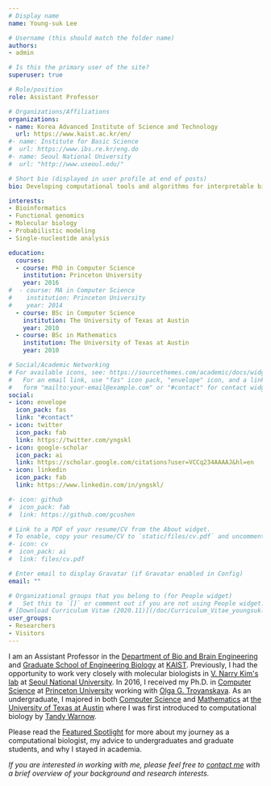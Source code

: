 ```yaml
---
# Display name
name: Young-suk Lee

# Username (this should match the folder name)
authors:
- admin

# Is this the primary user of the site?
superuser: true

# Role/position
role: Assistant Professor

# Organizations/Affiliations
organizations:
- name: Korea Advanced Institute of Science and Technology
  url: https://www.kaist.ac.kr/en/
#- name: Institute for Basic Science
#  url: https://www.ibs.re.kr/eng.do
#- name: Seoul National University
#  url: "http://www.useoul.edu/"

# Short bio (displayed in user profile at end of posts)
bio: Developing computational tools and algorithms for interpretable biology.

interests:
- Bioinformatics
- Functional genomics
- Molecular biology
- Probabilistic modeling
- Single-nucleotide analysis

education:
  courses:
  - course: PhD in Computer Science
    institution: Princeton University
    year: 2016
#  - course: MA in Computer Science
#    institution: Princeton University
#    year: 2014
  - course: BSc in Computer Science
    institution: The University of Texas at Austin
    year: 2010
  - course: BSc in Mathematics
    institution: The University of Texas at Austin
    year: 2010

# Social/Academic Networking
# For available icons, see: https://sourcethemes.com/academic/docs/widgets/#icons
#   For an email link, use "fas" icon pack, "envelope" icon, and a link in the
#   form "mailto:your-email@example.com" or "#contact" for contact widget.
social:
- icon: envelope
  icon_pack: fas
  link: "#contact"
- icon: twitter
  icon_pack: fab
  link: https://twitter.com/yngskl
- icon: google-scholar
  icon_pack: ai
  link: https://scholar.google.com/citations?user=VCCq234AAAAJ&hl=en
- icon: linkedin
  icon_pack: fab
  link: https://www.linkedin.com/in/yngskl/

#- icon: github
#  icon_pack: fab
#  link: https://github.com/gcushen

# Link to a PDF of your resume/CV from the About widget.
# To enable, copy your resume/CV to `static/files/cv.pdf` and uncomment the lines below.  
#- icon: cv
#  icon_pack: ai
#  link: files/cv.pdf

# Enter email to display Gravatar (if Gravatar enabled in Config)
email: ""

# Organizational groups that you belong to (for People widget)
#   Set this to `[]` or comment out if you are not using People widget.  
# [Download Curriculum Vitae (2020.11)](/doc/Curriculum_Vitae_youngsuklee_current.pdf)
user_groups:
- Researchers
- Visitors
---
```


I am an Assistant Professor in the [Department of Bio and Brain Engineering](https://bioeng.kaist.ac.kr/) and [Graduate School of Engineering Biology](https://eb.kaist.ac.kr/) at [KAIST](https://www.kaist.ac.kr/en/). Previously, I had the opportunity to work very closely with molecular biologists in [V. Narry Kim's lab](http://www.narrykim.org/) at [Seoul National University](https://en.snu.ac.kr/index.html). In 2016, I received my Ph.D. in [Computer Science](https://www.cs.princeton.edu/) at [Princeton University](https://www.princeton.edu/) working with [Olga G. Troyanskaya](https://function.princeton.edu/). As an undergraduate, I majored in both [Computer Science](https://www.cs.utexas.edu/) and [Mathematics](https://www.ma.utexas.edu/) at [the University of Texas at Austin](https://www.utexas.edu/) where I was first introduced to computational biology by [Tandy Warnow](https://tandy.cs.illinois.edu/).

Please read the [Featured Spotlight](https://bioeng.kaist.ac.kr/index.php?document_srl=15399&mid=bio_05_04) for more about my journey as a computational biologist, my advice to undergraduates and graduate students, and why I stayed in academia.

*If you are interested in working with me, please feel free to [contact me](#contact) with a brief overview of your background and research interests.*

